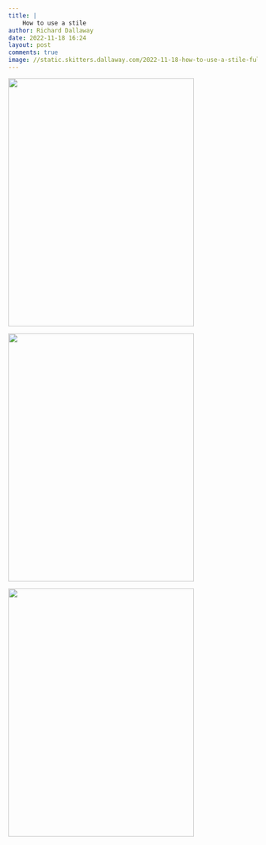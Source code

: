 ```yaml
---
title: |
    How to use a stile
author: Richard Dallaway
date: 2022-11-18 16:24
layout: post
comments: true
image: //static.skitters.dallaway.com/2022-11-18-how-to-use-a-stile-fullsize-0.jpeg
---
```


<a href="//static.skitters.dallaway.com/2022-11-18-how-to-use-a-stile-fullsize-0.jpeg"><img src="//static.skitters.dallaway.com/2022-11-18-how-to-use-a-stile-thumb-0.jpeg" width="375" height="500"></a>

<a href="//static.skitters.dallaway.com/2022-11-18-how-to-use-a-stile-fullsize-1.jpeg"><img src="//static.skitters.dallaway.com/2022-11-18-how-to-use-a-stile-thumb-1.jpeg" width="375" height="500"></a>

<a href="//static.skitters.dallaway.com/2022-11-18-how-to-use-a-stile-fullsize-2.jpeg"><img src="//static.skitters.dallaway.com/2022-11-18-how-to-use-a-stile-thumb-2.jpeg" width="375" height="500"></a>



